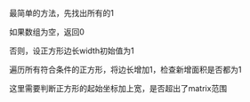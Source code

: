 最简单的方法，先找出所有的1

如果数组为空，返回0

否则，设正方形边长width初始值为1

遍历所有符合条件的正方形，将边长增加1，检查新增面积是否都为1

这里需要判断正方形的起始坐标加上宽，是否超出了matrix范围
